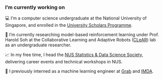### I’m currently working on

💻 I’m a computer science undergraduate at the National University of Singapore, and enrolled in the [University Scholars Programme](http://www.usp.nus.edu.sg/).

🧠 I’m currently researching model-based reinforcement learning under Prof. Harold Soh at the Collaborative Learning and Adaptive Robots ([CLeAR](https://haroldsoh.com/clear/)) lab as an undergraduate researcher.

📈 In my free time, I head the [NUS Statistics & Data Science Society](https://sites.google.com/view/nusstatisticssociety/), delivering career events and technical workshops in NUS.

💼 I previously interned as a machine learning engineer at [Grab](https://www.grab.com/sg/) and [IMDA](https://www.imda.gov.sg/).
